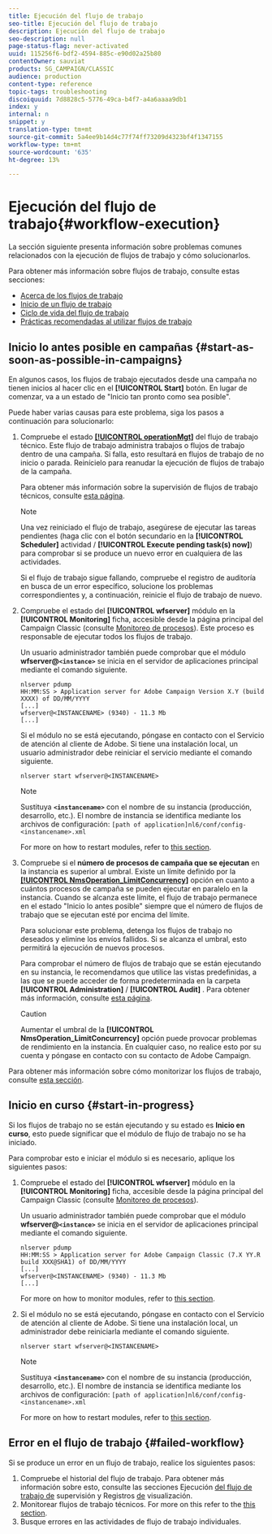 ```yaml
---
title: Ejecución del flujo de trabajo
seo-title: Ejecución del flujo de trabajo
description: Ejecución del flujo de trabajo
seo-description: null
page-status-flag: never-activated
uuid: 115256f6-bdf2-4594-885c-e90d02a25b80
contentOwner: sauviat
products: SG_CAMPAIGN/CLASSIC
audience: production
content-type: reference
topic-tags: troubleshooting
discoiquuid: 7d8828c5-5776-49ca-b4f7-a4a6aaaa9db1
index: y
internal: n
snippet: y
translation-type: tm+mt
source-git-commit: 5a4ee9b14d4c77f74ff73209d4323bf4f1347155
workflow-type: tm+mt
source-wordcount: '635'
ht-degree: 13%

---
```



# Ejecución del flujo de trabajo{#workflow-execution}

La sección siguiente presenta información sobre problemas comunes relacionados con la ejecución de flujos de trabajo y cómo solucionarlos.

Para obtener más información sobre flujos de trabajo, consulte estas secciones:

* [Acerca de los flujos de trabajo](../../workflow/using/about-workflows.md)
* [Inicio de un flujo de trabajo](../../workflow/using/starting-a-workflow.md)
* [Ciclo de vida del flujo de trabajo](../../workflow/using/workflow-life-cycle.md)
* [Prácticas recomendadas al utilizar flujos de trabajo](../../workflow/using/workflow-best-practices.md)

## Inicio lo antes posible en campañas {#start-as-soon-as-possible-in-campaigns}

En algunos casos, los flujos de trabajo ejecutados desde una campaña no tienen inicios al hacer clic en el **[!UICONTROL Start]** botón. En lugar de comenzar, va a un estado de &quot;Inicio tan pronto como sea posible&quot;.

Puede haber varias causas para este problema, siga los pasos a continuación para solucionarlo:

1. Compruebe el estado [**[!UICONTROL operationMgt]**](../../workflow/using/campaign.md) del flujo de trabajo técnico. Este flujo de trabajo administra trabajos o flujos de trabajo dentro de una campaña. Si falla, esto resultará en flujos de trabajo de no inicio o parada. Reinícielo para reanudar la ejecución de flujos de trabajo de la campaña.

   Para obtener más información sobre la supervisión de flujos de trabajo técnicos, consulte [esta página](../../workflow/using/monitoring-technical-workflows.md).

   >[!NOTE]
   >
   >Una vez reiniciado el flujo de trabajo, asegúrese de ejecutar las tareas pendientes (haga clic con el botón secundario en la **[!UICONTROL Scheduler]** actividad / **[!UICONTROL Execute pending task(s) now]**) para comprobar si se produce un nuevo error en cualquiera de las actividades.

   Si el flujo de trabajo sigue fallando, compruebe el registro de auditoría en busca de un error específico, solucione los problemas correspondientes y, a continuación, reinicie el flujo de trabajo de nuevo.

1. Compruebe el estado del **[!UICONTROL wfserver]** módulo en la **[!UICONTROL Monitoring]** ficha, accesible desde la página principal del Campaign Classic (consulte [Monitoreo de procesos](../../production/using/monitoring-processes.md)). Este proceso es responsable de ejecutar todos los flujos de trabajo.

   Un usuario administrador también puede comprobar que el módulo **wfserver@`<instance>`** se inicia en el servidor de aplicaciones principal mediante el comando siguiente.

   ```
   nlserver pdump
   HH:MM:SS > Application server for Adobe Campaign Version X.Y (build XXXX) of DD/MM/YYYY
   [...]
   wfserver@<INSTANCENAME> (9340) - 11.3 Mb
   [...]
   ```

   Si el módulo no se está ejecutando, póngase en contacto con el Servicio de atención al cliente de Adobe. Si tiene una instalación local, un usuario administrador debe reiniciar el servicio mediante el comando siguiente.

   ```
   nlserver start wfserver@<INSTANCENAME>
   ```

   >[!NOTE]
   >
   >Sustituya **`<instancename>`** con el nombre de su instancia (producción, desarrollo, etc.). El nombre de instancia se identifica mediante los archivos de configuración:
   >`[path of application]nl6/conf/config-<instancename>.xml`

   For more on how to restart modules, refer to [this section](../../production/using/usual-commands.md#module-launch-commands).

1. Compruebe si el **número de procesos de campaña que se ejecutan** en la instancia es superior al umbral. Existe un límite definido por la [**[!UICONTROL NmsOperation_LimitConcurrency]**](../../installation/using/configuring-campaign-options.md#campaign-e-workflow-management) opción en cuanto a cuántos procesos de campaña se pueden ejecutar en paralelo en la instancia. Cuando se alcanza este límite, el flujo de trabajo permanece en el estado &quot;Inicio lo antes posible&quot; siempre que el número de flujos de trabajo que se ejecutan esté por encima del límite.

   Para solucionar este problema, detenga los flujos de trabajo no deseados y elimine los envíos fallidos. Si se alcanza el umbral, esto permitirá la ejecución de nuevos procesos.

   Para comprobar el número de flujos de trabajo que se están ejecutando en su instancia, le recomendamos que utilice las vistas predefinidas, a las que se puede acceder de forma predeterminada en la carpeta **[!UICONTROL Administration]** / **[!UICONTROL Audit]** . Para obtener más información, consulte [esta página](../../workflow/using/monitoring-workflow-execution.md#filtering-workflows-status).

   >[!CAUTION]
   >
   >Aumentar el umbral de la **[!UICONTROL NmsOperation_LimitConcurrency]** opción puede provocar problemas de rendimiento en la instancia. En cualquier caso, no realice esto por su cuenta y póngase en contacto con su contacto de Adobe Campaign.

Para obtener más información sobre cómo monitorizar los flujos de trabajo, consulte [esta sección](../../workflow/using/monitoring-workflow-execution.md).

## Inicio en curso {#start-in-progress}

Si los flujos de trabajo no se están ejecutando y su estado es **Inicio en curso**, esto puede significar que el módulo de flujo de trabajo no se ha iniciado.

Para comprobar esto e iniciar el módulo si es necesario, aplique los siguientes pasos:

1. Compruebe el estado del **[!UICONTROL wfserver]** módulo en la **[!UICONTROL Monitoring]** ficha, accesible desde la página principal del Campaign Classic (consulte [Monitoreo de procesos](../../production/using/monitoring-processes.md)).

   Un usuario administrador también puede comprobar que el módulo **wfserver@`<instance>`** se inicia en el servidor de aplicaciones principal mediante el comando siguiente.

   ```
   nlserver pdump
   HH:MM:SS > Application server for Adobe Campaign Classic (7.X YY.R build XXX@SHA1) of DD/MM/YYYY
   [...]
   wfserver@<INSTANCENAME> (9340) - 11.3 Mb
   [...]
   ```

   For more on how to monitor modules, refer to [this section](../../production/using/usual-commands.md#monitoring-commands-).

1. Si el módulo no se está ejecutando, póngase en contacto con el Servicio de atención al cliente de Adobe. Si tiene una instalación local, un administrador debe reiniciarla mediante el comando siguiente.

   ```
   nlserver start wfserver@<INSTANCENAME>
   ```

   >[!NOTE]
   >
   >Sustituya **`<instancename>`** con el nombre de su instancia (producción, desarrollo, etc.). El nombre de instancia se identifica mediante los archivos de configuración:
   >`[path of application]nl6/conf/config-<instancename>.xml`

   For more on how to restart modules, refer to [this section](../../production/using/usual-commands.md#module-launch-commands).

## Error en el flujo de trabajo {#failed-workflow}

Si se produce un error en un flujo de trabajo, realice los siguientes pasos:

1. Compruebe el historial del flujo de trabajo. Para obtener más información sobre esto, consulte las secciones Ejecución [del flujo de trabajo de](../../workflow/using/monitoring-workflow-execution.md) supervisión y Registros [de](../../workflow/using/monitoring-workflow-execution.md#displaying-logs) visualización.
1. Monitorear flujos de trabajo técnicos. For more on this refer to the [this section](../../workflow/using/monitoring-technical-workflows.md).
1. Busque errores en las actividades de flujo de trabajo individuales.
